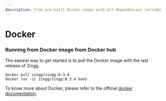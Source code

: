 ```yaml
---
description: From pre-built Docker image with all dependencies included
---
```


# Docker

### Running from Docker image from Docker hub

The easiest way to get started is to pull the Docker image with the last release of Zingg.

```
docker pull zingg/zingg:0.3.4
docker run -it zingg/zingg:0.3.4 bash
```

To know more about Docker, please refer to the official [docker documentation](https://docs.docker.com/).

##
